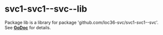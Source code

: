 # svc1-svc1--svc--lib

Package lib is a library for package 'github.com/loc36-svc/svc1-svc1--svc'. See
__[GoDoc](https://godoc.org/github.com/loc36-svc/svc1-svc1--svc--lib)__ for details.
